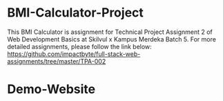 # BMI-Calculator-Project
This BMI Calculator is assignment for Technical Project Assignment 2 of Web Development Basics at Skilvul x Kampus Merdeka Batch 5. For more detailed assignments, please follow the link below: https://github.com/impactbyte/full-stack-web-assignments/tree/master/TPA-002
# Demo-Website

